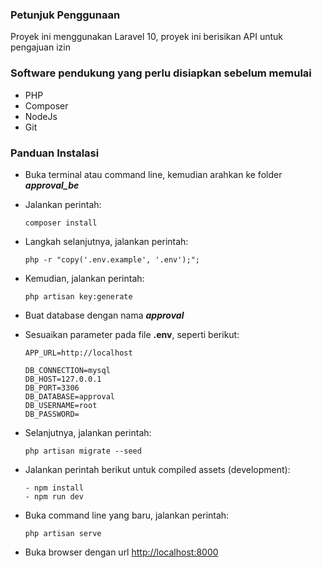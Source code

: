 ### **Petunjuk Penggunaan**
Proyek ini menggunakan Laravel 10, proyek ini berisikan API untuk pengajuan izin

### **Software pendukung yang perlu disiapkan sebelum memulai**
- PHP
- Composer
- NodeJs
- Git

### **Panduan Instalasi**

- Buka terminal atau command line, kemudian arahkan ke folder ***approval_be***
- Jalankan perintah:
  ```
  composer install
  ```
- Langkah selanjutnya, jalankan perintah:
  ```
  php -r "copy('.env.example', '.env');";
  ```
- Kemudian, jalankan perintah:
  ```
  php artisan key:generate
  ```
- Buat database dengan nama ***approval***
- Sesuaikan parameter pada file **.env**, seperti berikut:
  ```
  APP_URL=http://localhost

  DB_CONNECTION=mysql
  DB_HOST=127.0.0.1
  DB_PORT=3306
  DB_DATABASE=approval
  DB_USERNAME=root
  DB_PASSWORD=
  ```
- Selanjutnya, jalankan perintah:
  ```
  php artisan migrate --seed
  ```
- Jalankan perintah berikut untuk compiled assets (development):
  ```
  - npm install
  - npm run dev
  ```
- Buka command line yang baru, jalankan perintah:
  ```
  php artisan serve
  ```

- Buka browser dengan url [http://localhost:8000](http://localhost:8000)
